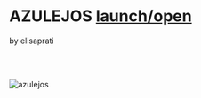 
# AZULEJOS  [launch/open](http://dsii-2018-unirsm.github.io/) <br> 

by elisaprati <br> 
 <br> 

 <br> 

![azulejos](https://i.imgur.com/1STXVqp.png)





